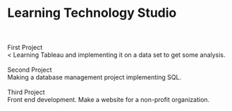 # Learning Technology Studio<br /><br />
First Project <br /><
Learning Tableau and implementing it on a data set to get some analysis.<br /><br />
Second Project <br /> Making a database management project implementing SQL.<br /><br />
Third Project <br /> Front end development. Make a website for a non-profit organization.<br />
